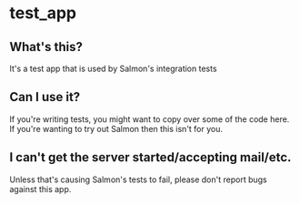 # test_app

## What's this?

It's a test app that is used by Salmon's integration tests

## Can I use it?

If you're writing tests, you might want to copy over some of the code here. If you're wanting to try out Salmon then this isn't for you.

## I can't get the server started/accepting mail/etc.

Unless that's causing Salmon's tests to fail, please don't report bugs against this app.
